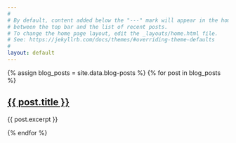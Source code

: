 ```yaml
---
#
# By default, content added below the "---" mark will appear in the home page
# between the top bar and the list of recent posts.
# To change the home page layout, edit the _layouts/home.html file.
# See: https://jekyllrb.com/docs/themes/#overriding-theme-defaults
#
layout: default
---
```



<div id="latest-posts">
  {% assign blog_posts = site.data.blog-posts %}
  {% for post in blog_posts %}
    <div class="post">
      <h2><a href="{{ post.url }}">{{ post.title }}</a></h2>
      <p>{{ post.excerpt }}</p>
    </div>
  {% endfor %}
</div>